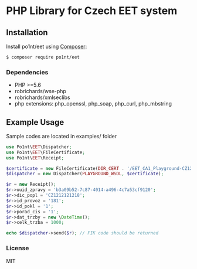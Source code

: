 # PHP Library for Czech EET system

## Installation
Install po1nt/eet using  [Composer](http://getcomposer.org/):

```sh
$ composer require po1nt/eet
```

### Dependencies
- PHP >=5.6
- robrichards/wse-php
- robrichards/xmlseclibs
- php extensions: php_openssl, php_soap, php_curl, php_mbstring

## Example Usage
Sample codes are located in examples/ folder

```php
use Po1nt\EET\Dispatcher;
use Po1nt\EET\FileCertificate;
use Po1nt\EET\Receipt;

$certificate = new FileCertificate(DIR_CERT . '/EET_CA1_Playground-CZ1212121218.p12', 'eet');
$dispatcher = new Dispatcher(PLAYGROUND_WSDL, $certificate);

$r = new Receipt();
$r->uuid_zpravy = 'b3a09b52-7c87-4014-a496-4c7a53cf9120';
$r->dic_popl = 'CZ1212121218';
$r->id_provoz = '181';
$r->id_pokl = '1';
$r->porad_cis = '1';
$r->dat_trzby = new \DateTime();
$r->celk_trzba = 1000;

echo $dispatcher->send($r); // FIK code should be returned
```

### License
MIT